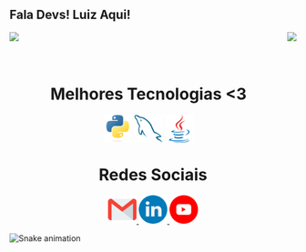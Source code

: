 ## Fala Devs! Luiz Aqui!

<div>
  
  <img  height="145em" src="https://github-readme-stats.vercel.app/api?username=oluuizfernando&show_icons=true&theme=react&include_all_commits=true&count_private=true"/>
  <img align="right" height="145em" src="https://github-readme-stats.vercel.app/api/top-langs/?username=oluuizfernando&layout=compact&langs_count=16&theme=react"/>
</div>
<br>

<div  align="center"> 
  <div style="display: inline_block"><br>
    <h1 align="center">Melhores Tecnologias <3</h1>
    <img align="center" height="50" width="50" alt="python-icon"  src="https://raw.githubusercontent.com/izumin5210/emojipack-for-devicon/master/png/python.png">
    <img align="center" height="50" width="50" alt="mysql-icon"  src="https://raw.githubusercontent.com/izumin5210/emojipack-for-devicon/master/png/mysql.png">
    <img align="center" height="50" width="50" alt="java-icon"  src="https://raw.githubusercontent.com/izumin5210/emojipack-for-devicon/master/png/java.png">
   </div>
    
  
  <h1 align="center">Redes Sociais</h1>
    <a href = "mailto: euluizfernando2001@gmail.com">
      <img width="50" src="gmail.png">
    </a>
    <a href = "www.linkedin.com/in/luizfernandotr/">
      <img width="50" src="linkedin.png">
    </a>
    <a href = "https://www.youtube.com/channel/UC3MAM4GFtpvHFjdBYXCnHGw">
      <img width="50" src="youtube.png">
    </a>
</div>
  
![Snake animation](https://github.com/LuigiGF/LuigiGF/blob/output/github-contribution-grid-snake.svg)
